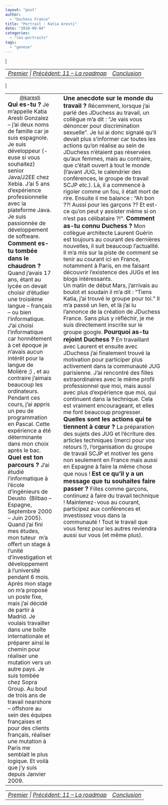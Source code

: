 ```yaml
---
layout: "post"
author:
  - "Duchess France"
title: "Portrait : Katia Aresti"
date: "2010-09-04"
categories:
  - "les-portraits"
tags:
  - "genese"
---
```


| <table border="0" width="100%"><tbody><tr><td style="font-size: 110%; font-style: italic; text-align: left;"><a href="http://www.duchess-france.org/rencontre-a-devoxx/">Premier</a> | <a href="http://www.duchess-france.org/la-roadmap/">Précédent: 11 – La roadmap</a></td><td style="font-size: 110%; font-style: italic; text-align: right;"><a href="http://www.duchess-france.org/a-bientot/">Conclusion</a></td></tr></tbody></table> |

<table border="0" width="100%"><tbody><tr><td valign="top" width="33%"><div style="margin-right: 10px;"><div style="margin: 0; padding: 0; text-align: center;"><a title="@karesti" href="http://twitter.com/karesti" target="_blank">@karesti</a></div><span style="font-size: 120%; font-weight: bold;">Qui es-tu ? </span><span style="font-size: 110%;">Je m’appelle Katia Aresti Gonzalez – j’ai deux noms de famille car je suis espagnole. Je suis développeur (-euse si vous souhaitez) senior Java/J2EE chez Xebia. J’ai 5 ans d’expérience professionnelle avec la plateforme Java. Je suis passionnée de développement de software.</span> <span style="font-size: 120%; font-weight: bold;">Comment es-tu tombée dans le chaudron ? </span><span style="font-size: 110%;">Quand j’avais 17 ans, étant au lycée on devait choisir d’étudier une troisième langue – français – ou bien l’informatique. J’ai choisi l’informatique car honnêtement à cet époque je n’avais aucun intérêt pour la langue de Molière ;) , et au contraire j’aimais beaucoup les ordinateurs. Pendant ces cours, j’ai appris un peu de programmation en Pascal. Cette expérience a été déterminante dans mon choix après le bac. </span><span style="font-size: 120%; font-weight: bold;">Quel est ton parcours ? </span><span style="font-size: 110%;">J’ai étudié l’informatique à l’école d’ingénieurs de Deusto  (Bilbao – Espagne, Septembre 2000 – Juin 2005).</span> <span style="font-size: 110%;">Quand j’ai fini mes études, mon tuteur  m’a offert un stage à l’unité d’investigation et développement à l’université pendant 6 mois. Après mon stage on m’a proposé un poste fixe, mais j’ai décidé de partir à Madrid. Je voulais travailler dans une boîte internationale et préparer ainsi le chemin pour réaliser une mutation vers un autre pays. </span><span style="font-size: 110%;">Je suis tombée chez Sopra Group. Au bout de trois ans de travail nearshore – offshore au sein des équipes françaises et pour des clients français, réaliser une mutation à Paris me semblait le plus logique. Et voilà que j’y suis depuis Janvier 2009.</span><div></div></div></td><td valign="top" width="66%"><div style="margin-left: 10px;"><span style="font-size: 120%; font-weight: bold;">Une anecdote sur le monde du travail ? </span><span style="font-size: 110%;">Récemment, lorsque j’ai parlé des JDuchess au travail, un collègue m’a dit : “Je vais vous dénoncer pour discrimination sexuelle”. Je lui ai donc signalé qu’il devait plus s’informer car toutes les actions qu’on réalise au sein de JDuchess n’étaient pas réservées qu’aux femmes, mais au contraire, que c’était ouvert à tout le monde (l’avant JUG, le calendrier des conférences, le groupe de travail SCJP etc.). Là, il a commencé à rigoler comme un fou, il était mort de rire. Ensuite il me balance : “Ah bon ??! Aussi pour les garçons ?? Et est-ce qu’on peut y assister même si on n’est pas célibataire ?!”. </span><span style="font-size: 120%; font-weight: bold;">Comment as-tu connu Duchess ? </span><span style="font-size: 110%;">Mon collègue architecte Laurent Guérin est toujours au courant des dernières nouvelles, il suit beaucoup l’actualité. Il m’a mis sur la piste de comment se tenir au courant ici en France, notamment à Paris, en me faisant découvrir l’existence des JUGs et les blogs intéressants.</span></div><div style="margin-left: 10px;"><span style="font-size: 110%;">Un matin de début Mars, j’arrivais au boulot et soudain il m’a dit : “Tiens Katia, j’ai trouvé le groupe pour toi.” Il m’a passé un lien, et là j’ai lu l’annonce de la création de JDuchess France. Sans plus y réfléchir, je me suis directement inscrite sur le groupe google.</span> <span style="font-size: 120%; font-weight: bold;">Pourquoi as-tu rejoint Duchess ? </span><span style="font-size: 110%;">En travaillant  avec Laurent et ensuite avec JDuchess j’ai finalement trouvé la motivation pour participer plus activement dans la communauté JUG parisienne. J’ai rencontré des filles extraordinaires avec le même profil professionnel que moi, mais aussi avec plus d’expérience que moi, qui continuent dans la technique. Cela est vraiment encourageant, et elles me font beaucoup progresser. </span><span style="font-size: 120%; font-weight: bold;">Quelles sont les actions qui te tiennent à cœur ? </span><span style="font-size: 110%;">La préparation des sujets des JUG et l’écriture des articles techniques (merci pour vos retours !), l’organisation du groupe de travail SCJP et motiver les gens non seulement en France mais aussi en Espagne à faire la même chose que nous !</span> <span style="font-size: 120%; font-weight: bold;">Est ce qu’il y a un message que tu souhaites faire passer ? </span><span style="font-size: 110%;">Filles comme garçons, continuez à faire du travail technique ! Maintenez-vous au courant, participez aux conférences et investissez vous dans la communauté ! Tout le travail que vous ferez pour les autres reviendra aussi sur vous (et même plus).</span></div></td></tr></tbody></table>

<table border="0" width="100%"><tbody><tr><td style="font-size: 110%; font-style: italic; text-align: left;"><a href="http://www.duchess-france.org/rencontre-a-devoxx/">Premier</a> | <a href="http://www.duchess-france.org/la-roadmap/">Précédent: 11 – La roadmap</a></td><td style="font-size: 110%; font-style: italic; text-align: right;"><a href="http://www.duchess-france.org/a-bientot/">Conclusion</a></td></tr></tbody></table>
